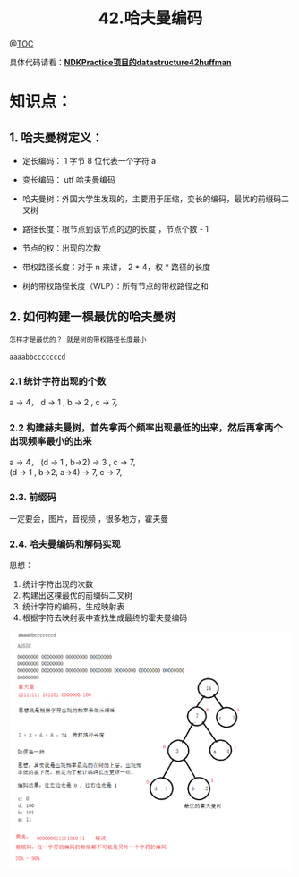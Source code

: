 # <center>42.哈夫曼编码<center>
@[TOC](数据结构和算法)

具体代码请看：**[NDKPractice项目的datastructure42huffman](https://github.com/EastUp/NDKPractice/tree/master/datastructure42huffman)**

# 知识点：



## 1. 哈夫曼树定义：

- 定长编码： 1 字节 8 位代表一个字符   a
- 变长编码： utf   哈夫曼编码

- 哈夫曼树：外国大学生发现的，主要用于压缩，变长的编码，最优的前缀码二叉树
- 路径长度：根节点到该节点的边的长度 ，节点个数 - 1
- 节点的权：出现的次数
- 带权路径长度：对于 n 来讲， 2 * 4，权 * 路径的长度
- 树的带权路径长度（WLP）：所有节点的带权路径之和

## 2. 如何构建一棵最优的哈夫曼树

`怎样才是最优的？ 就是树的带权路径长度最小`

`aaaabbcccccccd`

### 2.1 统计字符出现的个数

a -> 4， d -> 1 , b -> 2 , c -> 7,

### 2.2 构建赫夫曼树，首先拿两个频率出现最低的出来，然后再拿两个出现频率最小的出来

a -> 4，  (d -> 1 , b->2) -> 3 , c -> 7,  
(d -> 1 , b->2, a->4) -> 7, c -> 7,

### 2.3. 前缀码
一定要会，图片，音视频 ，很多地方，霍夫曼

### 2.4. 哈夫曼编码和解码实现
思想：
1. 统计字符出现的次数
2. 构建出这棵最优的前缀码二叉树
3. 统计字符的编码，生成映射表
4. 根据字符去映射表中查找生成最终的霍夫曼编码

![](42.霍夫曼编码.png)



























